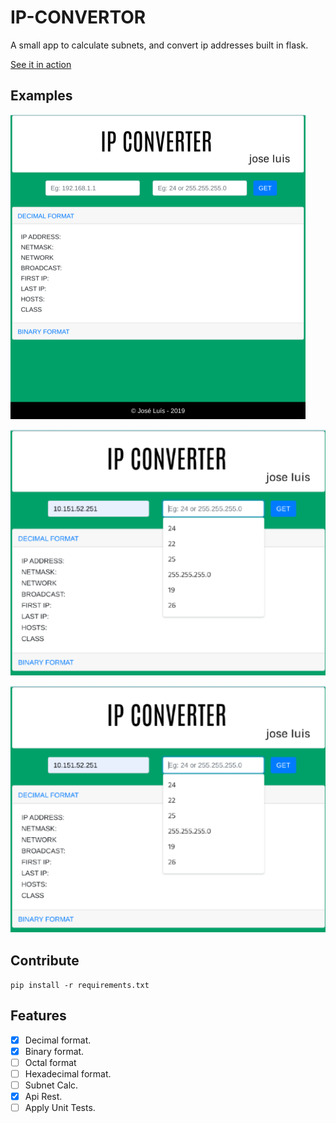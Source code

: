# IP-CONVERTOR

A small app to calculate subnets, and convert ip addresses built in flask.

[See it in action](http://ipconvertor.pythonanywhere.com/)

## Examples

![image1](app/static/files/image1.png)

![image1](app/static/files/image2.png)

![image1](app/static/files/image2.png)

## Contribute

```pip install -r requirements.txt```

## Features

- [x] Decimal format.
- [x] Binary format.
- [ ] Octal format
- [ ] Hexadecimal format.
- [ ] Subnet Calc.
- [x] Api Rest.
- [ ] Apply Unit Tests.
